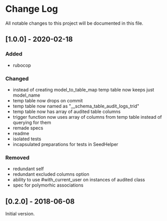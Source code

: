 # Change Log
All notable changes to this project will be documented in this file.

## [1.0.0] - 2020-02-18

### Added

- rubocop

### Changed

- instead of creating model_to_table_map temp table now keeps just model_name
- temp table now drops on commit
- temp table now named as "__schema_table_audit_logs_trid"
- temp table now has array of audited table columns
- trigger function now uses array of columns from temp table instead of querying for them
- remade specs
- readme
- isolated tests
- incapsulated preparations for tests in SeedHelper

### Removed

- redundant self
- redundant excluded columns option
- ability to use #with_current_user on instances of audited class
- spec for polymorhic associations

## [0.2.0] - 2018-06-08

Initial version.
